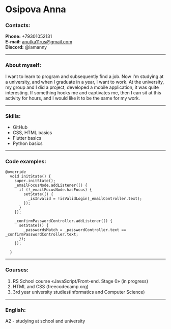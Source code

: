 # Osipova Anna
### Contacts:
**Phone:** +79301052131  
**E-mail:** anutka11rus@gmail.com  
**Discord:** @iamanny  
* * *
### About myself:
I want to learn to program and subsequently find a job. Now I'm studying at a university, and when I graduate in a year, I want to work. At the university, my group and I did a project, developed a mobile application, it was quite interesting.
If something hooks me and captivates me, then I can sit at this activity for hours, and I would like it to be the same for my work.

* * *
### Skills:
* GitHub
* CSS, HTML basics
* Flutter basics
* Python basics

* * *
### Code examples:
```
@override
  void initState() {
    super.initState();
    _emailFocusNode.addListener(() {
      if (!_emailFocusNode.hasFocus) {
        setState(() {
          _isInvalid = !isValidLogin(_emailController.text);
        });
      }
    });

    _confirmPasswordController.addListener(() {
      setState(() {
        _passwordsMatch = _passwordController.text == _confirmPasswordController.text;
      });
    });

  }
```
* * * 
### Courses:
1. RS School course «JavaScript/Front-end. Stage 0» (in progress)
2. HTML and CSS (freecodecamp.org)
3. 3rd year university studies(Informatics and Computer Science)

* * * 
### English:
A2 - studying at school and university